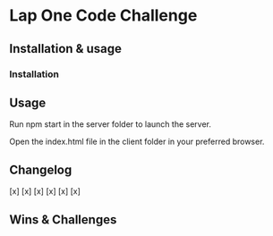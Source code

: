 # Lap One Code Challenge

## Installation & usage
### Installation



## Usage
Run npm start in the server folder to launch the server.

Open the index.html file in the client folder in your preferred browser.

## Changelog

[x] 
[x] 
[x] 
[x] 
[x] 
[x] 

## Wins & Challenges
